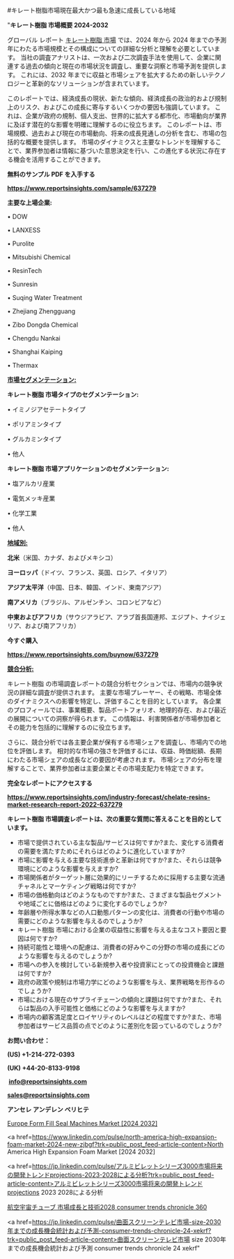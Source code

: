 #キレート樹脂市場現在最大かつ最も急速に成長している地域

"<strong>キレート樹脂 市場概要 2024-2032</strong>

グローバル レポート <a href=https://www.reportsinsights.com/sample/637279>キレート樹脂 市場</a> では、2024 年から 2024 年までの予測年にわたる市場規模とその構成についての詳細な分析と理解を必要としています。 当社の調査アナリストは、一次および二次調査手法を使用して、企業に関連する過去の傾向と現在の市場状況を調査し、重要な洞察と市場予測を提供します。 これには、2032 年までに収益と市場シェアを拡大​​するための新しいテクノロジーと革新的なソリューションが含まれています。

このレポートでは、経済成長の現状、新たな傾向、経済成長の政治的および規制上のリスク、およびこの成長に寄与するいくつかの要因も強調しています。 これは、企業が政府の規制、個人支出、世界的に拡大する都市化、市場動向が業界に及ぼす潜在的な影響を明確に理解するのに役立ちます。 このレポートは、市場規模、過去および現在の市場動向、将来の成長見通しの分析を含む、市場の包括的な概要を提供します。 市場のダイナミクスと主要なトレンドを理解することで、業界参加者は情報に基づいた意思決定を行い、この進化する状況に存在する機会を活用することができます。

<strong><b>無料のサンプル PDF を入手する</b></strong>

<a href=https://www.reportsinsights.com/sample/637279><strong><u>https://www.reportsinsights.com/sample/637279</u></strong></a>

<strong>主要な上場企業:</strong>

• DOW

• LANXESS

• Purolite

• Mitsubishi Chemical

• ResinTech

• Sunresin

• Suqing Water Treatment

• Zhejiang Zhengguang

• Zibo Dongda Chemical

• Chengdu Nankai

• Shanghai Kaiping

• Thermax

<strong><u>市場セグメンテーション</u></strong><strong><u>:</u></strong>

<strong>キレート樹脂 市場タイプのセグメンテーション:</strong>

• イミノジアセテートタイプ

• ポリアミンタイプ

• グルカミンタイプ

• 他人

<strong>キレート樹脂 市場アプリケーションのセグメンテーション:</strong>

• 塩アルカリ産業

• 電気メッキ産業

• 化学工業

• 他人

<strong><u>地域別</u></strong><strong><u>:</u></strong>

<strong>北米</strong>（米国、カナダ、およびメキシコ）

<strong>ヨーロッパ</strong>（ドイツ、フランス、英国、ロシア、イタリア）

<strong>アジア太平洋</strong>（中国、日本、韓国、インド、東南アジア）

<strong>南アメリカ</strong>（ブラジル、アルゼンチン、コロンビアなど）

<strong>中東およびアフリカ</strong>（サウジアラビア、アラブ首長国連邦、エジプト、ナイジェリア、および南アフリカ）

<strong>今すぐ購入</strong>

<a href=https://www.reportsinsights.com/buynow/637279><strong><u>https://www.reportsinsights.com/buynow/637279</u></strong></a>

<strong><u>競合分析:</u></strong>

キレート樹脂 の市場調査レポートの競合分析セクションでは、市場内の競争状況の詳細な調査が提供されます。 主要な市場プレーヤー、その戦略、市場全体のダイナミクスへの影響を特定し、評価することを目的としています。 各企業のプロフィールでは、事業概要、製品ポートフォリオ、地理的存在、および最近の展開についての洞察が得られます。 この情報は、利害関係者が市場参加者とその能力を包括的に理解するのに役立ちます。

さらに、競合分析では各主要企業が保有する市場シェアを調査し、市場内での地位を評価します。 相対的な市場の強さを評価するには、収益、時価総額、長期にわたる市場シェアの成長などの要因が考慮されます。 市場シェアの分布を理解することで、業界参加者は主要企業とその市場支配力を特定できます。

<strong>完全なレポートにアクセスする</strong>

<a href=https://www.reportsinsights.com/industry-forecast/chelate-resins-market-research-report-2022-637279><strong><u><b>https://www.reportsinsights.com/industry-forecast/chelate-resins-market-research-report-2022-637279</b></u></strong></a>

<strong><b>キレート樹脂 市場調査レポートは、次の重要な質問に答えることを目的としています。</b></strong>
<ul>
  <li>市場で提供されている主な製品/サービスは何ですか?また、変化する消費者の需要を満たすためにそれらはどのように進化していますか?</li>
  <li>市場に影響を与える主要な技術進歩と革新は何ですか?また、それらは競争環境にどのような影響を与えますか?</li>
  <li>市場関係者がターゲット層に効果的にリーチするために採用する主要な流通チャネルとマーケティング戦略は何ですか?</li>
  <li>市場の価格動向はどのようなものですか?また、さまざまな製品セグメントや地域ごとに価格はどのように変化するのでしょうか?</li>
  <li>年齢層や所得水準などの人口動態パターンの変化は、消費者の行動や市場の需要にどのような影響を与えるのでしょうか?</li>
  <li>キレート樹脂 市場における企業の収益性に影響を与える主なコスト要因と要因は何ですか?</li>
  <li>持続可能性と環境への配慮は、消費者の好みやこの分野の市場の成長にどのような影響を与えるのでしょうか?</li>
  <li>市場への参入を検討している新規参入者や投資家にとっての投資機会と課題は何ですか?</li>
  <li>政府の政策や規制は市場力学にどのような影響を与え、業界戦略を形作るのでしょうか?</li>
  <li>市場における現在のサプライチェーンの傾向と課題は何ですか?また、それらは製品の入手可能性と価格にどのような影響を与えますか?</li>
  <li>市場内の顧客満足度とロイヤリティのレベルはどの程度ですか?また、市場参加者はサービス品質の点でどのように差別化を図っているのでしょうか?</li>
</ul>
<strong>お問い合わせ：</strong>

<strong>(US) +1-214-272-0393</strong>

<strong>(UK) +44-20-8133-9198</strong>

<strong> </strong><a href=info@reportsinsights.com><strong><u>info@reportsinsights.com</u></strong></a>

<a href=sales@reportsinsights.com><strong><u>sales@reportsinsights.com</u></strong></a>

<strong>アンセレ アンデレン ベリヒテ</strong>

<a href=https://www.linkedin.com/pulse/europe-form-fill-seal-machines-markets-analysis-lgmne/>Europe Form Fill Seal Machines Market [2024 2032]</a>

<a href=https://www.linkedin.com/pulse/north-america-high-expansion-foam-market-2024-new-zjbgf?trk=public_post_feed-article-content>North America High Expansion Foam Market [2024 2032]</a>

<a href=https://jp.linkedin.com/pulse/アルミビレットシリーズ3000市場将来の開発トレンドprojections-2023-2028による分析?trk=public_post_feed-article-content>アルミビレットシリーズ3000市場将来の開発トレンドprojections 2023 2028による分析</a>

<a href=https://www.linkedin.com/pulse/航空宇宙チューブ-市場成長と技術2028-consumer-trends-chronicle-360/>航空宇宙チューブ 市場成長と技術2028 consumer trends chronicle 360</a>

<a href=https://jp.linkedin.com/pulse/曲面スクリーンテレビ市場-size-2030年までの成長機会統計および予測-consumer-trends-chronicle-24-xekrf?trk=public_post_feed-article-content>曲面スクリーンテレビ市場 size 2030年までの成長機会統計および予測 consumer trends chronicle 24 xekrf</a>"
